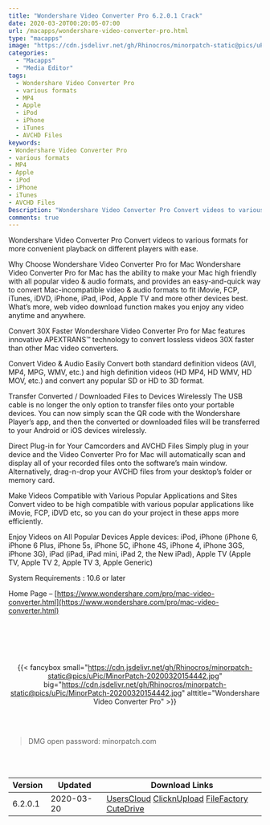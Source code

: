```yaml
---
title: "Wondershare Video Converter Pro 6.2.0.1 Crack"
date: 2020-03-20T00:20:05-07:00
url: /macapps/wondershare-video-converter-pro.html
type: "macapps"
image: "https://cdn.jsdelivr.net/gh/Rhinocros/minorpatch-static@pics/uPic/re7G22.png"
categories:
  - "Macapps"
  - "Media Editor"
tags:
  - Wondershare Video Converter Pro
  - various formats
  - MP4
  - Apple
  - iPod
  - iPhone
  - iTunes
  - AVCHD Files
keywords:
- Wondershare Video Converter Pro
- various formats
- MP4
- Apple
- iPod
- iPhone
- iTunes
- AVCHD Files
Description: "Wondershare Video Converter Pro Convert videos to various formats for more convenient playback on different players with ease"
comments: true
---
```


Wondershare Video Converter Pro Convert videos to various formats for more convenient playback on different players with ease.

Why Choose Wondershare Video Converter Pro for Mac Wondershare Video Converter Pro for Mac has the ability to make your Mac high friendly with all popular video & audio formats, and provides an easy-and-quick way to convert Mac-incompatible video & audio formats to fit iMovie, FCP, iTunes, iDVD, iPhone, iPad, iPod, Apple TV and more other devices best. What’s more, web video download function makes you enjoy any video anytime and anywhere.



Convert 30X Faster Wondershare Video Converter Pro for Mac features innovative APEXTRANS™ technology to convert lossless videos 30X faster than other Mac video converters.



Convert Video & Audio Easily Convert both standard definition videos (AVI, MP4, MPG, WMV, etc.) and high definition videos (HD MP4, HD WMV, HD MOV, etc.) and convert any popular SD or HD to 3D format.



Transfer Converted / Downloaded Files to Devices Wirelessly The USB cable is no longer the only option to transfer files onto your portable devices. You can now simply scan the QR code with the Wondershare Player’s app, and then the converted or downloaded files will be transferred to your Android or iOS devices wirelessly.



Direct Plug-in for Your Camcorders and AVCHD Files Simply plug in your device and the Video Converter Pro for Mac will automatically scan and display all of your recorded files onto the software’s main window. Alternatively, drag-n-drop your AVCHD files from your desktop’s folder or memory card.



Make Videos Compatible with Various Popular Applications and Sites Convert video to be high compatible with various popular applications like iMovie, FCP, iDVD etc, so you can do your project in these apps more efficiently.



Enjoy Videos on All Popular Devices Apple devices: iPod, iPhone (iPhone 6, iPhone 6 Plus, iPhone 5s, iPhone 5C, iPhone 4S, iPhone 4, iPhone 3GS, iPhone 3G), iPad (iPad, iPad mini, iPad 2, the New iPad), Apple TV (Apple TV, Apple TV 2, Apple TV 3, Apple Generic)



System Requirements : 10.6 or later

Home Page – [https://www.wondershare.com/pro/mac-video-converter.html](https://www.wondershare.com/pro/mac-video-converter.html)

<br/>
<br/>
<script async src="https://pagead2.googlesyndication.com/pagead/js/adsbygoogle.js"></script>
<ins class="adsbygoogle"
     style="display:block; text-align:center;"
     data-ad-layout="in-article"
     data-ad-format="fluid"
     data-ad-client="ca-pub-8746275014476192"
     data-ad-slot="5144997159"></ins>
<script>
     (adsbygoogle = window.adsbygoogle || []).push({});
</script>
<br/>
<br/>


<center>

{{< fancybox small="https://cdn.jsdelivr.net/gh/Rhinocros/minorpatch-static@pics/uPic/MinorPatch-20200320154442.jpg" big="https://cdn.jsdelivr.net/gh/Rhinocros/minorpatch-static@pics/uPic/MinorPatch-20200320154442.jpg" alttitle="Wondershare Video Converter Pro" >}}

</center>

<br/>
<br/>


> DMG open password: minorpatch.com

<br/>

<br/>
<div id="history_version" class="history_version">

| Version | Updated | Download Links |
| ---- | ---- | ---- |
| 6.2.0.1 | 2020-03-20 | [UsersCloud](https://ouo.io/5EQgEK)   [ClicknUpload](https://ouo.io/EwZvct)   [FileFactory](https://ouo.io/57S5kR)   [CuteDrive](https://ouo.io/wX6D8sZ) |

</div>
